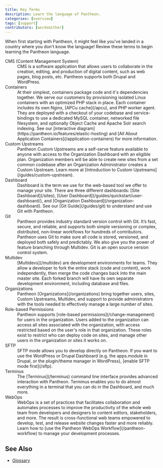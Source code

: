 ```yaml
---
title: Key Terms
description: Learn the language of Pantheon.
categories: [overview]
tags: [support]
contributors: [wordsmither]
---
```


When first starting with Pantheon, it might feel like you've landed in a country where you don't know the language!  Review these terms to begin learning the Pantheon language. 

<dl>

<dt>CMS (Content Management System)</dt>
<dd>CMS is a software application that allows users to collaborate in the creation, editing, and production of digital content, such as web pages, blog posts, etc. Pantheon supports both Drupal and WordPress.</dd>

<dt>Containers</dt>
<dd>At their simplest, containers package code and it's dependencies together. We serve our customers by provisioning isolated Linux containers with an optimized PHP stack in place. Each container includes its own Nginx, [APCu cache](/apcu), and PHP worker agent. They are deployed with a checkout of your codebase and service-bindings to use a dedicated MySQL container, networked file filesystem, and optionally Object Cache and Apache Solr search indexing. See our [interactive diagram](https://pantheon.io/features/elastic-hosting) and [All About Application Containers](/application-containers) for more information.</dd>

<dt>Custom Upstreams</dt>
<dd>Pantheon Custom Upstreams are a self-serve feature available to anyone with access to the Organization Dashboard with an eligible plan. Organization members will be able to create new sites from a set common codebase after an Organization Administrator creates a Custom Upstream. Learn more at [Introduction to Custom Upstreams](/guides/custom-upstream).</dd>

<dt>Dashboard</dt>
<dd>Dashboard is the term we use for the web-based tool we offer to manage your site.  There are three different dashboards: [Site Dashboard](/sites), [User Dashboard](/guides/quickstart/user-dashboard/), and [Organization Dashboard](/organization-dashboard). See our [Git Guide](/guides/git) to understand and use Git with Pantheon.</dd>

<dt>Git</dt>
<dd>Pantheon provides industry standard version control with Git. It’s fast, secure, and reliable, and supports both simple versioning or complex, distributed, non-linear workflows for hundreds of contributors. Pantheon uses Git to make sure all code is stored, versioned, and deployed both safely and predictably. We also give you the power of feature branching through Multidev. Git is an open source version control system. </dd>

<dt>Multidev</dt>
<dd>[Multidevs](/multidev) are development environments for teams. They allow a developer to fork the entire stack (code and content), work independently, then merge the code changes back into the main master site. Each forked branch will have its own separate development environment, including database and files.</dd>

<dt>Organizations</dt>
<dd>Pantheon [Organizations](/organizations) bring together users, sites, Custom Upstreams, Multidev, and support to provide administrators with the tools needed to effectively manage a large number of sites.</dd>

<dt>Role-based Permissions</dt>
<dd>Pantheon supports [role-based permissions](/change-management) for users in the organization. Users added to the organization can access all sites associated with the organization, with access restricted based on the user's role in that organization. These roles exist to restrict who can deploy code on sites, and manage other users in the organization or sites it works on.</dd>


<dt>SFTP</dt>
<dd>SFTP mode allows you to develop directly on Pantheon. If you want to use the WordPress or Drupal Dashboard (e.g. the apps.module in Drupal, or the plugin/theme manager in WordPress), [enable SFTP mode first](/sftp).</dd>

<dt>Terminus</dt>
<dd>The [Terminus](/terminus) command line interface provides advanced interaction with Pantheon. Terminus enables you to do almost everything in a terminal that you can do in the Dashboard, and much more.</dd>

<dt>WebOps</dt>
<dd>WebOps is a set of practices that facilitates collaboration and automates processes to improve the productivity of the whole web team from developers and designers to content editors, stakeholders, and more. The result is cross-functional web teams empowered to develop, test, and release website changes faster and more reliably. Learn how to [use the Pantheon WebOps Workflow](/pantheon-workflow) to manage your development processes.</dd>

</dl>


## See Also

- [Glossary](/glossary)